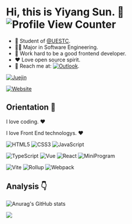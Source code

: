 # Hi, this is Yiyang Sun. :wave: ![Profile View Counter](https://komarev.com/ghpvc/?username=syy11cn)

- :school: Student of [@UESTC](https://github.com/uestcer).
- :man_technologist: Major in Software Engineering.
- :dart: Work hard to be a good frontend developer.
- :heart: Love open source spirit.
- :email: Reach me at: [![Outlook](https://img.shields.io/badge/-Outlook-0078d4?style=for-the-badge&logo=mail.ru)](mailto:syy11cn@outlook.com).

<p>

[![Juejin](https://img.shields.io/badge/juejin-%E5%AD%99%E8%BD%B6%E6%89%AC-1e80ff?style=for-the-badge&logo=bytedance)](https://juejin.cn/user/4010632618185038)


</p>

<p>

[![Website](https://img.shields.io/badge/personal%20website-syy11.cn-b860ff?style=for-the-badge&logo=html5&logoColor=white&labelColor=red)](https://syy11.cn)

</p>

## Orientation :dart:

I love coding. :heart:

I love Front End technologys. :heart:

<p>

![HTML5](https://img.shields.io/badge/-HTML5-red?style=for-the-badge&logo=html5&logoColor=white)
![CSS3](https://img.shields.io/badge/-CSS3-blue?style=for-the-badge&logo=css3&logoColor=white)
![JavaScript](https://img.shields.io/badge/-JavaScript-yellow?style=for-the-badge&logo=javascript&logoColor=white)

</p>

<p>

![TypeScript](https://img.shields.io/badge/-TypeScript-blue?logo=typescript&logoColor=white)
![Vue](https://img.shields.io/badge/-Vue-34495e?logo=vue.js)
![React](https://img.shields.io/badge/-React-282c34?logo=react)
![MiniProgram](https://img.shields.io/badge/-MiniProgram-07c160?logo=wechat&logoColor=white)

</p>

<p>

![Vite](https://img.shields.io/badge/-Vite-646cff?logo=vite&logoColor=white)
![Rollup](https://img.shields.io/badge/-Rollup-ef3335?logo=rollup.js&logoColor=white)
![Webpack](https://img.shields.io/badge/-Webpack-1a6bac?logo=webpack)

</p>

## Analysis :point_down:

![Anurag's GitHub stats](https://github-readme-stats.vercel.app/api?username=syy11cn&show_icons=true&bg_color=30,e96443,904e95&title_color=fff&text_color=fff)

![](https://hit.yhype.me/github/profile?user_id=57290456)
